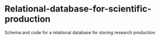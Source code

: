 # Relational-database-for-scientific-production
Schema and code for a relational database for storing research production
